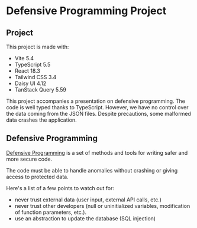 # Defensive Programming Project

## Project
This project is made with:
- Vite 5.4
- TypeScript 5.5
- React 18.3
- Tailwind CSS 3.4
- Daisy UI 4.12
- TanStack Query 5.59

This project accompanies a presentation on defensive programming.
The code is well typed thanks to TypeScript.
However, we have no control over the data coming from the JSON files.
Despite precautions, some malformed data crashes the application.

## Defensive Programming
[Defensive Programming](https://en.wikipedia.org/wiki/Defensive_programming)
is a set of methods and tools for writing safer and more secure code.

The code must be able to handle anomalies without crashing or giving access to protected data.

Here's a list of a few points to watch out for:
- never trust external data (user input, external API calls, etc.)
- never trust other developers (null or uninitialized variables, modification of function parameters, etc.).
- use an abstraction to update the database (SQL injection)